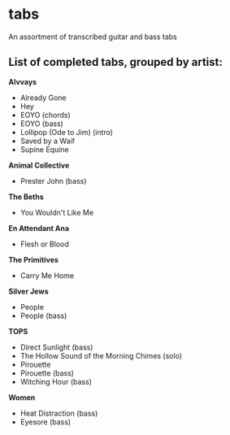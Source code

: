 # tabs
An assortment of transcribed guitar and bass tabs
## List of completed tabs, grouped by artist:
**Alvvays**
- Already Gone
- Hey
- EOYO (chords)
- EOYO (bass)
- Lollipop (Ode to Jim) (intro)
- Saved by a Waif
- Supine Equine

**Animal Collective**
- Prester John (bass)

**The Beths**
- You Wouldn't Like Me

**En Attendant Ana**
- Flesh or Blood

**The Primitives**
- Carry Me Home

**Silver Jews**
- People
- People (bass)

**TOPS**
- Direct Sunlight (bass)
- The Hollow Sound of the Morning Chimes (solo)
- Pirouette
- Pirouette (bass)
- Witching Hour (bass)

**Women**
- Heat Distraction (bass)
- Eyesore (bass)
